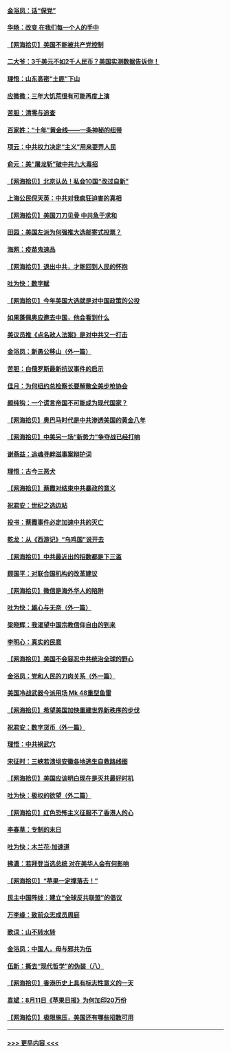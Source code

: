 #### [金浴凤：话“保党”](../pages/nsc993/n12361867.md?t=08280102) 
#### [华旸：改变 在我们每一个人的手中](../pages/nsc993/n12361774.md?t=08280102) 
#### [【网海拾贝】美国不能被共产党控制](../pages/nsc993/n12360271.md?t=08280102) 
#### [二大爷：3千美元不如2千人民币？美国实测数据告诉你！](../pages/nsc993/n12358563.md?t=08280102) 
#### [理悟：山东高密“土匪”下山](../pages/nsc993/n12358535.md?t=08280102) 
#### [应微微：三年大饥荒很有可能再度上演](../pages/nsc993/n12358523.md?t=08280102) 
#### [苦胆：清零与追查](../pages/nsc993/n12358501.md?t=08280102) 
#### [百家姓：“十年”黄金线——一条神秘的纽带](../pages/nsc993/n12358319.md?t=08280102) 
#### [项云：中共权力决定“主义”用来耍弄人民](../pages/nsc993/n12358172.md?t=08280102) 
#### [俞元：美“屠龙斩”破中共九大毒招](../pages/nsc993/n12357822.md?t=08280102) 
#### [【网海拾贝】北京认怂！私会10国“改过自新”](../pages/nsc993/n12357784.md?t=08280102) 
#### [上海公民倪天英：中共对我疯狂迫害的真相](../pages/nsc993/n12356341.md?t=08280102) 
#### [【网海拾贝】美国刀刀见骨 中共急于求和](../pages/nsc993/n12355511.md?t=08280102) 
#### [田园：美国左派为何强推大选邮寄式投票？](../pages/nsc993/n12352963.md?t=08280102) 
#### [海网：疫苗鬼速品](../pages/nsc993/n12354438.md?t=08280102) 
#### [【网海拾贝】退出中共，才能回到人民的怀抱](../pages/nsc993/n12352634.md?t=08280102) 
#### [吐为快：数字赋](../pages/nsc993/n12352317.md?t=08280102) 
#### [【网海拾贝】今年美国大选就是对中国政策的公投](../pages/nsc993/n12350973.md?t=08280102) 
#### [如果蓬佩奥应邀去中国，他会看到什么](../pages/nsc993/n12350945.md?t=08280102) 
#### [美议员推《点名敌人法案》是对中共又一打击](../pages/nsc993/n12350765.md?t=08280102) 
#### [金浴凤：新愚公移山（外一篇）](../pages/nsc993/n12350253.md?t=08280102) 
#### [苦胆：白俄罗斯最新抗议事件的启示](../pages/nsc993/n12349989.md?t=08280102) 
#### [佳月：为何纽约总检察长要解散全美步枪协会](../pages/nsc993/n12349939.md?t=08280102) 
#### [颜纯钩：一个谎言帝国不可能成为现代国家？](../pages/nsc993/n12349898.md?t=08280102) 
#### [【网海拾贝】奥巴马时代是中共渗透美国的黄金八年](../pages/nsc993/n12349284.md?t=08280102) 
#### [【网海拾贝】中美另一场“新势力”争夺战已经打响](../pages/nsc993/n12346998.md?t=08280102) 
#### [谢燕益：追魂寻衅滋事案辩护词](../pages/nsc993/n12346892.md?t=08280102) 
#### [理悟：古今三恶犬](../pages/nsc993/n12345190.md?t=08280102) 
#### [【网海拾贝】蔡霞对结束中共暴政的意义](../pages/nsc993/n12344263.md?t=08280102) 
#### [祝君安：世纪之选边站](../pages/nsc993/n12342382.md?t=08280102) 
#### [投书：蔡霞事件必定加速中共的灭亡](../pages/nsc993/n12341881.md?t=08280102) 
#### [乾龙：从《西游记》“乌鸡国”说开去](../pages/nsc993/n12341690.md?t=08280102) 
#### [【网海拾贝】中共最近出的招数都是下三滥](../pages/nsc993/n12341593.md?t=08280102) 
#### [顾国平：对联合国机构的改革建议](../pages/nsc993/n12339928.md?t=08280102) 
#### [【网海拾贝】微信是海外华人的陷阱](../pages/nsc993/n12338868.md?t=08280102) 
#### [吐为快：雄心与无奈（外一篇）](../pages/nsc993/n12338132.md?t=08280102) 
#### [梁晓辉：我渴望中国宗教信仰自由的到来](../pages/nsc993/n12336657.md?t=08280102) 
#### [李明心：真实的民意](../pages/nsc993/n12336089.md?t=08280102) 
#### [【网海拾贝】美国不会容忍中共统治全球的野心](../pages/nsc993/n12336063.md?t=08280102) 
#### [金浴凤：党和人民的刀肉关系（外一篇）](../pages/nsc993/n12335834.md?t=08280102) 
#### [美国冷战武器今派用场 Mk 48重型鱼雷](../pages/nsc993/n12335354.md?t=08280102) 
#### [【网海拾贝】希望美国加快重建世界新秩序的步伐](../pages/nsc993/n12334224.md?t=08280102) 
#### [祝君安：数字货币（外一篇）](../pages/nsc993/n12334186.md?t=08280102) 
#### [理悟：中共祸武穴](../pages/nsc993/n12333962.md?t=08280102) 
#### [宋征时：三峡若溃坝安徽各地逃生自救路线图](../pages/nsc993/n12332450.md?t=08280102) 
#### [【网海拾贝】美国应该明白现在是灭共最好时机](../pages/nsc993/n12332313.md?t=08280102) 
#### [吐为快：极权的欲望（外二篇）](../pages/nsc993/n12332089.md?t=08280102) 
#### [【网海拾贝】红色恐怖主义征服不了香港人的心](../pages/nsc993/n12329296.md?t=08280102) 
#### [李春草：专制的末日](../pages/nsc993/n12329079.md?t=08280102) 
#### [吐为快：木兰花‧加速道](../pages/nsc993/n12327366.md?t=08280102) 
#### [拂潇：若拜登当选总统 对在美华人会有何影响](../pages/nsc993/n12295996.md?t=08280102) 
#### [【网海拾贝】“苹果一定撑落去！”](../pages/nsc993/n12326784.md?t=08280102) 
#### [民主中国阵线：建立“全球反共联盟”的倡议](../pages/nsc993/n12324177.md?t=08280102) 
#### [万李缘：致前众志成员周庭](../pages/nsc993/n12324635.md?t=08280102) 
#### [歌词：山不转水转](../pages/nsc993/n12324599.md?t=08280102) 
#### [金浴凤：中国人，毋与邪共为伍](../pages/nsc993/n12324257.md?t=08280102) 
#### [伍新：撕去“现代哲学”的伪装（八）](../pages/nsc993/n12324188.md?t=08280102) 
#### [【网海拾贝】香港历史上具有标志性意义的一天](../pages/nsc993/n12324021.md?t=08280102) 
#### [袁斌：8月11日《苹果日报》为何加印20万份](../pages/nsc993/n12323955.md?t=08280102) 
#### [【网海拾贝】极限施压，美国还有哪些招数可用](../pages/nsc993/n12322512.md?t=08280102) 

----
#### [ >>> 更早内容 <<< ](../indexes/nsc993-earlier.md)
